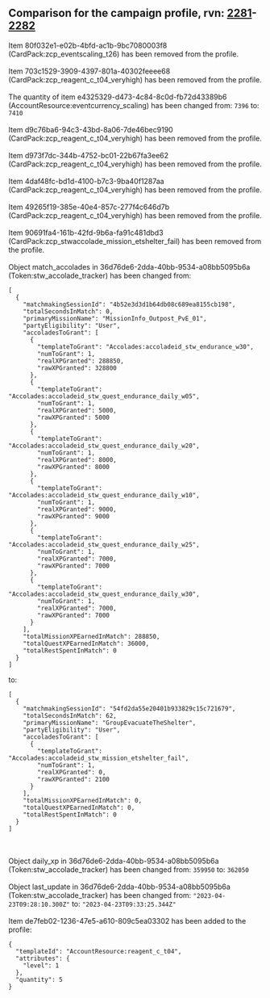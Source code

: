 ## Comparison for the campaign profile, rvn: [2281](https://github.com/PRO100KatYT/FortniteProfileRevisions/tree/main/profiles/campaign/2281%20campaign.json)-[2282](https://github.com/PRO100KatYT/FortniteProfileRevisions/tree/main/profiles/campaign/2282%20campaign.json)

Item 80f032e1-e02b-4bfd-ac1b-9bc7080003f8 (CardPack:zcp_eventscaling_t26) has been removed from the profile.
<br><br>
Item 703c1529-3909-4397-801a-40302feeee68 (CardPack:zcp_reagent_c_t04_veryhigh) has been removed from the profile.
<br><br>
The quantity of item e4325329-d473-4c84-8c0d-fb72d43389b6 (AccountResource:eventcurrency_scaling) has been changed from: `7396` to: `7410`
<br><br>
Item d9c76ba6-94c3-43bd-8a06-7de46bec9190 (CardPack:zcp_reagent_c_t04_veryhigh) has been removed from the profile.
<br><br>
Item d973f7dc-344b-4752-bc01-22b67fa3ee62 (CardPack:zcp_reagent_c_t04_veryhigh) has been removed from the profile.
<br><br>
Item 4daf48fc-bd1d-4100-b7c3-9ba40f1287aa (CardPack:zcp_reagent_c_t04_veryhigh) has been removed from the profile.
<br><br>
Item 49265f19-385e-40e4-857c-277f4c646d7b (CardPack:zcp_reagent_c_t04_veryhigh) has been removed from the profile.
<br><br>
Item 90691fa4-161b-42fd-9b6a-fa91c481dbd3 (CardPack:zcp_stwaccolade_mission_etshelter_fail) has been removed from the profile.
<br><br>
Object match_accolades in 36d76de6-2dda-40bb-9534-a08bb5095b6a (Token:stw_accolade_tracker) has been changed from:

```
[
  {
    "matchmakingSessionId": "4b52e3d3d1b64db08c689ea8155cb198",
    "totalSecondsInMatch": 0,
    "primaryMissionName": "MissionInfo_Outpost_PvE_01",
    "partyEligibility": "User",
    "accoladesToGrant": [
      {
        "templateToGrant": "Accolades:accoladeid_stw_endurance_w30",
        "numToGrant": 1,
        "realXPGranted": 288850,
        "rawXPGranted": 328800
      },
      {
        "templateToGrant": "Accolades:accoladeid_stw_quest_endurance_daily_w05",
        "numToGrant": 1,
        "realXPGranted": 5000,
        "rawXPGranted": 5000
      },
      {
        "templateToGrant": "Accolades:accoladeid_stw_quest_endurance_daily_w20",
        "numToGrant": 1,
        "realXPGranted": 8000,
        "rawXPGranted": 8000
      },
      {
        "templateToGrant": "Accolades:accoladeid_stw_quest_endurance_daily_w10",
        "numToGrant": 1,
        "realXPGranted": 9000,
        "rawXPGranted": 9000
      },
      {
        "templateToGrant": "Accolades:accoladeid_stw_quest_endurance_daily_w25",
        "numToGrant": 1,
        "realXPGranted": 7000,
        "rawXPGranted": 7000
      },
      {
        "templateToGrant": "Accolades:accoladeid_stw_quest_endurance_daily_w30",
        "numToGrant": 1,
        "realXPGranted": 7000,
        "rawXPGranted": 7000
      }
    ],
    "totalMissionXPEarnedInMatch": 288850,
    "totalQuestXPEarnedInMatch": 36000,
    "totalRestSpentInMatch": 0
  }
]
```

to:

```
[
  {
    "matchmakingSessionId": "54fd2da55e20401b933829c15c721679",
    "totalSecondsInMatch": 62,
    "primaryMissionName": "GroupEvacuateTheShelter",
    "partyEligibility": "User",
    "accoladesToGrant": [
      {
        "templateToGrant": "Accolades:accoladeid_stw_mission_etshelter_fail",
        "numToGrant": 1,
        "realXPGranted": 0,
        "rawXPGranted": 2100
      }
    ],
    "totalMissionXPEarnedInMatch": 0,
    "totalQuestXPEarnedInMatch": 0,
    "totalRestSpentInMatch": 0
  }
]
```

<br><br>
Object daily_xp in 36d76de6-2dda-40bb-9534-a08bb5095b6a (Token:stw_accolade_tracker) has been changed from: `359950` to: `362050`
<br><br>
Object last_update in 36d76de6-2dda-40bb-9534-a08bb5095b6a (Token:stw_accolade_tracker) has been changed from: `"2023-04-23T09:28:10.300Z"` to: `"2023-04-23T09:33:25.344Z"`
<br><br>
Item de7feb02-1236-47e5-a610-809c5ea03302 has been added to the profile:

```
{
  "templateId": "AccountResource:reagent_c_t04",
  "attributes": {
    "level": 1
  },
  "quantity": 5
}
```

<br><br>
